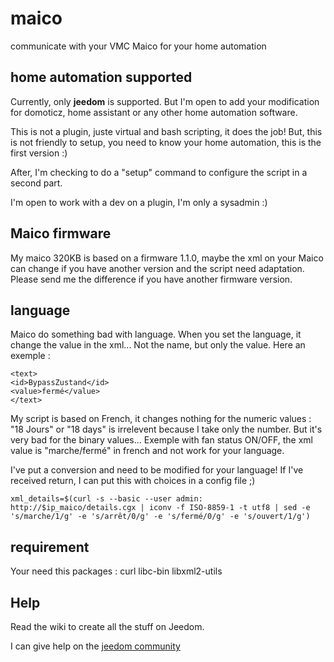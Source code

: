 # maico
communicate with your VMC Maico for your home automation

## home automation supported

Currently, only **jeedom** is supported. But I'm open to add your modification for domoticz, home assistant or any other home automation software.

This is not a plugin, juste virtual and bash scripting, it does the job!
But, this is not friendly to setup, you need to know your home automation, this is the first version :)

After, I'm checking to do a "setup" command to configure the script in a second part.

I'm open to work with a dev on a plugin, I'm only a sysadmin :)

## Maico firmware

My maico 320KB is based on a firmware 1.1.0, maybe the xml on your Maico can change if you have another version and the script need adaptation. Please send me the difference if you have another firmware version.

## language

Maico do something bad with language. When you set the language, it change the value in the xml... Not the name, but only the value.
Here an exemple : 
```
<text>
<id>BypassZustand</id>
<value>fermé</value>
</text>
```

My script is based on French, it changes nothing for the numeric values : "18 Jours" or "18 days" is irrelevent because I take only the number.
But it's very bad for the binary values... Exemple with fan status ON/OFF, the xml value is "marche/fermé" in french and not work for your language.

I've put a conversion and need to be modified for your language! If I've received return, I can put this with choices in a config file ;)
```
xml_details=$(curl -s --basic --user admin: http://$ip_maico/details.cgx | iconv -f ISO-8859-1 -t utf8 | sed -e 's/marche/1/g' -e 's/arrêt/0/g' -e 's/fermé/0/g' -e 's/ouvert/1/g')
```


## requirement
Your need this packages : curl libc-bin libxml2-utils

## Help 
Read the wiki to create all the stuff on Jeedom.

I can give help on the [jeedom community](https://community.jeedom.com/t/vmc-maico-obtenir-les-infos-et-commandes/63164)
